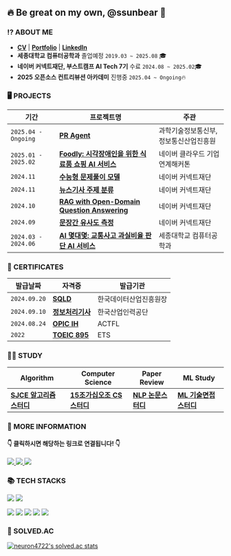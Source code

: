 ## 🔥 Be great on my own, @ssunbear 🐻

### ⁉️ ABOUT ME 

- [**CV**](https://drive.google.com/file/d/1paWZnv9RsLvhn-WOuyVWPYNVlQiIfyga/view?usp=sharing) | [**Portfolio**](https://drive.google.com/file/d/1paWZnv9RsLvhn-WOuyVWPYNVlQiIfyga/view?usp=sharing) | [**LinkedIn**](https://www.linkedin.com/in/ssunbear/) 
- **세종대학교 컴퓨터공학과** 졸업예정 `2019.03 ~ 2025.08` 🎓
- **네이버 커넥트재단, 부스트캠프 AI Tech 7기** 수료 `2024.08 ~ 2025.02`🎓 
- **2025 오픈소스 컨트리뷰션 아카데미** 진행중 `2025.04 ~ Ongoing`🔥


### 🖥️ PROJECTS
| **기간** | **프로젝트명** | **주관**  |
| -------- | ------------| ----------- |
|`2025.04 - Ongoing`|[**PR Agent**](https://github.com/ossca-2025) | 과학기술정보통신부, 정보통신산업진흥원 |
|`2025.01 - 2025.02`|[**Foodly: 시각장애인을 위한 식료품 쇼핑 AI 서비스**](https://github.com/boostcampaitech7/level4-nlp-finalproject-hackathon-nlp-05-lv3) | 네이버 클라우드 기업연계해커톤 |
|`2024.11`|[**수능형 문제풀이 모델**](https://github.com/boostcampaitech7/level2-nlp-generationfornlp-nlp-05-lv3) | 네이버 커넥트재단 |
|`2024.11`|[**뉴스기사 주제 분류**](https://github.com/boostcampaitech7/level2-nlp-datacentric-nlp-15) | 네이버 커넥트재단 |
|`2024.10`|[**RAG with Open-Domain Question Answering**](https://github.com/boostcampaitech7/level2-mrc-nlp-15) | 네이버 커넥트재단 |
|`2024.09`|[**문장간 유사도 측정**](https://github.com/boostcampaitech7/level1-semantictextsimilarity-nlp-15) | 네이버 커넥트재단 |
|`2024.03 - 2024.06`|[**AI 몇대몇: 교통사고 과실비율 판단 AI 서비스**](https://github.com/ssunbear/AI_Fault_Ratio) | 세종대학교 컴퓨터공학과 |

### 💎 CERTIFICATES
| **발급날짜** | **자격증** |  **발급기관**  |
| -------- | ------------| ----------- |
|`2024.09.20`|[**SQLD**](https://www.notion.so/ssunbear/SQLD-25d1dafef4bd4dd5bcbd95955a6b3c81) | 한국데이터산업진흥원장|
|`2024.09.10`|[**정보처리기사**](https://www.notion.so/ssunbear/3c195ae5b2c24987a7da0aea9ff6b953) | 한국산업인력공단 |
|`2024.08.24`|[**OPIC IH**](https://www.notion.so/ssunbear/OPIC-0119671a1a7c4265a695bc0b122edee5)| ACTFL |
|`2022`|[**TOEIC 895**]()|ETS |

### ✍🏻 STUDY
| Algorithm | Computer Science | Paper Review  | ML Study | 
| -------- |  ----------- |----------- |----------- |
|[**SJCE 알고리즘 스터디**](https://github.com/j2noo/SJCE_Algorithm_Study)|[**15조가십오조 CS스터디**](https://github.com/AI-Tech-7th-NLP-15/CS-Study)|[**NLP 논문스터디**](https://www.notion.so/ssunbear/NLP-Paper-Review-1042c77b05c28063b96ecb3a6902b906)|[**ML 기술면접 스터디**](https://www.notion.so/ssunbear/ML-AI-1d42c77b05c2802d9343f9ee46a38e13)|

### 📃 MORE INFORMATION
####   👇 클릭하시면 해당하는 링크로 연결됩니다! 👇
<a href="https://ssunbear.notion.site/ea1f7e630a0346bdbf19a5407c9e1592"/>
  <img src="https://img.shields.io/badge/Notion-000000.svg?&style=for-the-badge&logo=Notion&logoColor=white"/> </a>
<a href="https://define-me.tistory.com/"/>
   <img src="https://img.shields.io/badge/Tistory-FD5F07.svg?&style=for-the-badge&logo=Tistory&logoColor=white"/> </a>
<a href="https://blog.naver.com/define_me">
   <img src="https://img.shields.io/badge/BLOG-03C75A.svg?&style=for-the-badge&logo=Naver&logoColor=white"/> </a>

### 📚 TECH STACKS
<img src="https://img.shields.io/badge/Python-3776AB?style=for-the-badge&logo=Python&logoColor=white"> <img src="https://img.shields.io/badge/PyTorch-EE4C2C?style=for-the-badge&logo=PyTorch&logoColor=white">

<img src="https://img.shields.io/badge/java-007396?style=for-the-badge&logo=java&logoColor=white"> <img src="https://img.shields.io/badge/spring-6DB33F?style=for-the-badge&logo=spring&logoColor=white"> <img src="https://img.shields.io/badge/postgresql-4169E1?style=for-the-badge&logo=postgresql&logoColor=white"> <img src="https://img.shields.io/badge/Docker-2496ED?style=for-the-badge&logo=Docker&logoColor=white"> <img src="https://img.shields.io/badge/Git-F05032?style=for-the-badge&logo=Git&logoColor=white"> 

### 📜 SOLVED.AC
[![neuron4722's solved.ac stats](https://github-readme-solvedac.hyp3rflow.vercel.app/api/?handle=neuron4722)](https://solved.ac/profile/neuron4722)

